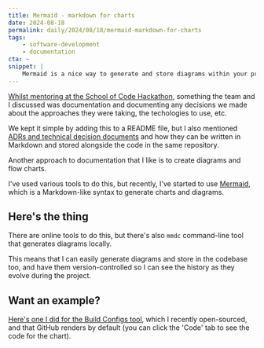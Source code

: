 ```yaml
---
title: Mermaid - markdown for charts
date: 2024-08-18
permalink: daily/2024/08/18/mermaid-markdown-for-charts
tags:
    - software-development
    - documentation
cta: ~
snippet: |
    Mermaid is a nice way to generate and store diagrams within your projects.
---
```


[Whilst mentoring at the School of Code Hackathon][0], something the team and I discussed was documentation and documenting any decisions we made about the approaches they were taking, the techologies to use, etc.

We kept it simple by adding this to a README file, but I also mentioned [ADRs and technical decision documents][1] and how they can be written in Markdown and stored alongside the code in the same repository.

Another approach to documentation that I like is to create diagrams and flow charts.

I've used various tools to do this, but recently, I've started to use [Mermaid][2], which is a Markdown-like syntax to generate charts and diagrams.


## Here's the thing

There are online tools to do this, but there's also `mmdc` command-line tool that generates diagrams locally.

This means that I can easily generate diagrams and store in the codebase too, and have them version-controlled so I can see the history as they evolve during the project.

## Want an example?

[Here's one I did for the Build Configs tool][3], which I recently open-sourced, and that GitHub renders by default (you can click the 'Code' tab to see the code for the chart).

[0]: {{site.url}}/daily/2024/08/16/what-are-err--req-and-res
[1]: {{site.url}}/daily/2022/09/23/adrs-technical-design-documents
[2]: https://github.com/mermaid-js/mermaid
[3]: https://github.com/opdavies/build-configs/blob/f02fce7ff5b5cff202ec8b893a4b3c7e7c56f3c4/docs/diagram.mmd
